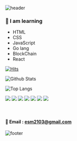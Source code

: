 ![header](https://capsule-render.vercel.app/api?type=waving&color=gradient&height=300&section=header&text=kimchiChamchi%20coding&fontSize=70) 

 
      
     
    
### 🥕 I am learning 
- HTML
- CSS
- JavaScript
- Go lang
- BlockChain
- React
 
[![Hits](https://hits.seeyoufarm.com/api/count/incr/badge.svg?url=https%3A%2F%2Fgithub.com%2FLeessangMin&count_bg=%238B08C0&title_bg=%23C20000&icon=node-dot-js.svg&icon_color=%23403535&title=hits&edge_flat=true)](https://hits.seeyoufarm.com)




![Github Stats](https://github-readme-stats.vercel.app/api?username=KimchiChamchi&show_icons=false&theme=radical)

![Top Langs](https://github-readme-stats.vercel.app/api/top-langs/?username=KimchiChamchi)




<img src="https://img.shields.io/badge/HTML5-f16524?style=flat-square&logo=HTML5&logoColor=white"/>
<img src="https://img.shields.io/badge/CSS3-28a4d8?style=flat-square&logo=CSS3&logoColor=white"/>
<img src="https://img.shields.io/badge/JavaScript-f7e018?style=flat-square&logo=JavaScript&logoColor=white"/>
<img src="https://img.shields.io/badge/React-7ddfff?style=flat-square&logo=React&logoColor=black"/>
<img src="https://img.shields.io/badge/Redux-7649bb?style=flat-square&logo=Redux&logoColor=white"/>
<img src="https://img.shields.io/badge/GitHub-black?style=flat-square&logo=GitHub&logoColor=white"/>
<img src="https://img.shields.io/badge/Go-7649bb?style=flat-square&logo=Go&logoColor=white"/></a>&nbsp 
<br><br><br>

#### 📧 Email : esm2103@gmail.com

![footer](https://capsule-render.vercel.app/api?type=wave&color=auto&height=200&section=footer&text=%20&fontSize=90)


